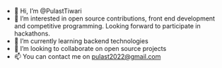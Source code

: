 - 👋 Hi, I’m @PulastTiwari
- 👀 I’m interested in open source contributions, front end development and competitive programming. Looking forward to participate in hackathons.
- 🌱 I’m currently learning backend technologies
- 💞️ I’m looking to collaborate on open source projects
- 📫 You can contact me on pulast2022@gmail.com

<!---
PulastTiwari/PulastTiwari is a ✨ special ✨ repository because its `README.md` (this file) appears on your GitHub profile.
You can click the Preview link to take a look at your changes.
--->
